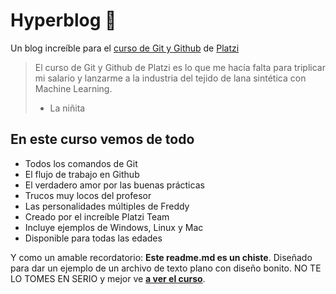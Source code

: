 # Hyperblog 💚
Un blog increíble para el [curso de Git y Github](https://platzi.com/cursos/git-github/ " curso de Git y Github") de [Platzi](https://platzi.com/ "Platzi")
> El curso de Git y Github de Platzi es lo que me hacía falta para triplicar mi salario y lanzarme a la industria del tejido de lana sintética con Machine Learning.
> - La niñita

## En este curso vemos de todo
* Todos los comandos de Git
* El flujo de trabajo en Github
* El verdadero amor por las buenas prácticas
* Trucos muy locos del profesor
* Las personalidades múltiples de Freddy
* Creado por el increíble Platzi Team
* Incluye ejemplos de Windows, Linux y Mac
* Disponible para todas las edades

Y como un amable recordatorio: **Este readme.md es un chiste**.  Diseñado para dar un ejemplo de un archivo de texto plano con diseño bonito. NO TE LO TOMES EN SERIO y mejor ve [**a ver el curso**](https://platzi.com/cursos/git-github/ "a ver el curso").